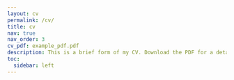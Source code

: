 ```yaml
---
layout: cv
permalink: /cv/
title: cv
nav: true
nav_order: 3
cv_pdf: example_pdf.pdf
description: This is a brief form of my CV. Download the PDF for a detailed one.
toc:
  sidebar: left
---
```

